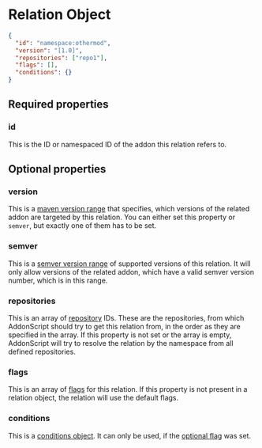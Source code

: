 # Relation Object

```json
{
  "id": "namespace:othermod",
  "version": "[1.0]",
  "repositories": ["repo1"],
  "flags": [],
  "conditions": {}
}
```

## Required properties

### id

This is the ID or namespaced ID of the addon this relation refers to.

## Optional properties

### version

This is a [maven version range](../concepts/versioning.md#dependancy-version-requirement-specification) that specifies, which versions
of the related addon are targeted by this relation. You can either set this property or `semver`, but exactly one of them has to be set.

### semver

This is a [semver version range](https://github.com/semver/semver/pull/584) of supported versions of this relation.
It will only allow versions of the related addon, which have a valid semver version number, which is in this range.

### repositories

This is an array of [repository](repository.md) IDs. These are the repositories, from which AddonScript should try to get this relation from,
in the order as they are specified in the array. If this property is not set or the array is empty, AddonScript will try to resolve the relation by
the namespace from all defined repositories.

### flags

This is an array of [flags](../concepts/flags.md) for this relation. If this property is not present in a relation object, the relation will use the default flags.

### conditions

This is a [conditions object](conditions.md). It can only be used, if the [optional flag](../concepts/flags.md) was set.
